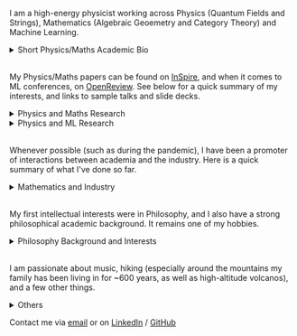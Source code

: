 <!-- Redirected from A Website Builder -->

I am a high-energy physicist working across Physics (Quantum Fields and Strings), Mathematics (Algebraic Geoemetry and Category Theory) and Machine Learning. 


<details>
<summary>Short Physics/Maths Academic Bio </summary>

<br>
  
<p style="font-size:14px">
  
I studied at the University of Zurich/ETHZ (Swiss Federal Institute of Technology), and completed a PhD/DPhil at the Mathematical Institute of the University of Oxford. My MSc advisor was Niklas Beisert, my DPhil supervisor Lionel Mason. I have been affiliated with the Perimeter Institute, Durham University, the University of Edinburgh, DESY Hamburg. I am currently visiting the University of Cambridge.

  
</p>


</details>

<br>

My Physics/Maths papers can be found on [InSpire](https://inspirehep.net/authors/1712079), and when it comes to ML conferences, on [OpenReview](https://openreview.net/profile?id=~Andrea_E._V._Ferrari1). See below for a quick summary of my interests, and links to sample talks and slide decks.

<details>
<summary>Physics and Maths Research </summary>
  
<br>

<p style="font-size:14px">
  
Broadly speaking, I have been pioneering the following research directions:

- Describe observables of 3d SUSY gauge theories exploting the geometry of vortex and quasi-map moduli spaces. [Sample talk at PI](https://pirsa.org/19030107) and [sample slide deck](talks/Geom_Indices.pdf).
- Understand 2d chiral CFTs (VOAs) that arise at the boundary of tolopogically twisted 3d QFTs in terms of the vacuum geometry of the 3d theory. [Sample talk at the Simons Center](https://scgp.stonybrook.edu/video_portal/video.php?id=6991) and [sample slide deck](talks/Hyper_VOAs.pdf).
- Understand generalised symmetries in QFT in terms of higher representation theory, opening up the understanding of their representations. [Sample talk at Oxford](https://www.youtube.com/watch?v=vwkouB69R-M) and [sample slide deck](talks/GenSym_HigherGauge.pdf).
- Understand the relation between moduli spaces of Berry connections of QFTs/periodic monopoles and generalised cohomology. [Sample talk at ICTP](https://www.youtube.com/watch?v=2VEXMpJmCeo) and [sample slide deck](talks/Berry_GenCoh.pdf).

I am currently working on the following:

- Exploit chiralisation techniques to describe geometrically spaces of conformal blocks of chiral CFTs.
- Exploit chiralisation techniques to understand AdS/CFT holography at minimal string tension.
- Understand more thoroughly the deep relationship between Berry phases and generalised cohomology.
- Exploit higher geometry to understand generalised symmetries and their representations.

</p>

</details>



<details>
<summary>Physics and ML Research </summary>
  
<br>

<p style="font-size:14px">

One of the most important tasks in Machine Learning applied to Physics is to fit parameters in a Hamiltonian such that obsreved data is reproduced. However, can one learn not only a Hamiltonian, but also features such as the structure of the space the system is defined on, and the observables that are producing certain correlation functions? 

These questions are fundamental if one wants to automatically discover dualities. I am currently pioneering such approaches. See this [ICLM25]() paper for some first results.
  
</p>

</details>

<br>

Whenever possible (such as during the pandemic), I have been a promoter of interactions between academia and the industry. Here is a quick summary of what I've done so far.

<details>
<summary>Mathematics and Industry</summary>

<br>

<p style="font-size:14px">
  
Over the years, I have used maths and ML competences to do work on and advise on risk management, megaproject management, and as I come from a family of builders, construction more generally. Contact me if you'd like to hear more.
  
</p>

</details>

<br>

My first intellectual interests were in Philosophy, and I also have a strong philosophical academic background. It remains one of my hobbies.



<details>
<summary>Philosophy Background and Interests</summary>

<br>

<p style="font-size:14px">

I have been passionate about Philosophy, both continental and analytic. I did some Philosophy in my undergrad and completed with distinction an MSt in Philosophy of Physics at the University of Oxford. I wrote essays on epistemology, philosophy of science, and philosophy of physics. I enjoy thinking about how the foundations of mathematics and geometry impact the construction of physical theories. If you are at all curious about this, feel free to contact me.

</p>

</details>

<br>

I am passionate about music, hiking (especially around the mountains my family has been living in for ~600 years, as well as high-altitude volcanos), and a few other things.

<details>


<summary>Others </summary>

<br>

I am trying to build a generative model that composes fugues. If you are interested, contact me.

</details>

Contact me via [email](mailto:andrea.e.v.ferrari@gmail.com) or on [LinkedIn](https://www.linkedin.com/in/andreaevferrari/) / [GitHub](https://github.com/andreaevferrari) 
